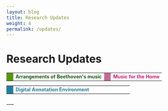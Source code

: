 ```yaml
---
layout: blog
title: Research Updates
weight: 4
permalink: /updates/
---
```

# Research Updates


<!-- <div style=
    "color:#063d0c;
    font-weight:bold;
    font-size:125%;
    line-height:1.5" > -->
<!-- <table style="font-weight:bold;font-size:0.8em;border:0px;">
  <tr>
    <td style="background-color:#C0E93C;border:0px;width:5px;"/>
    <td style="border:0px;text-align:left;">Arrangements of Beethoven's music</td>
    <td style="background-color:#e195d1;border:0px;width:5px;"/>
    <td style="border:0px;text-align:left;">Music for the Home</td>
  </tr>
  <tr style="background-color:#ffffff">
    <td style="background-color:#ffa437;border:0px;width:5px;"/>
    <td style="border:0px;text-align:left;">Digital Annotation Environment</td>
    <td style="background-color:#77CFFF;border:0px;width:5px;"/>
    <td style="border:0px;text-align:left;">Digitization</td>
  </tr>
</table> -->
<table style="font-weight:bold;font-size:0.9em;border:0px;">
  <tr>
    <td style="background-color:#5A950F;border:0px;width:5px;"/>
    <td style="border:0px;text-align:left;color:#11590e">Arrangements of Beethoven's music</td>
    <td style="background-color:#c46a93;border:0px;width:5px;"/>
    <td style="border:0px;color:#c91c76;text-align:left;">Music for the Home</td>
  </tr>
</table>
<table style="font-weight:bold;font-size:0.9em;border:0px;">
  <tr style="background-color:#ffffff">
    <td style="background-color:#287b9e;border:0px;width:5px;"/>
    <td style="border:0px;text-align:left;color:#287b9e;">Digital Annotation Environment</td>
    <td style="background-color:#ffffff;border:0px;width:5px;"/>
    <td style="border:0px;color:#ffffff;text-align:left;">Digitization</td>
  </tr>
</table>
___
<br/>
